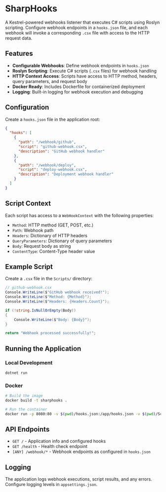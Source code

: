 # SharpHooks

A Kestrel-powered webhooks listener that executes C# scripts using Roslyn scripting. Configure webhook endpoints in a `hooks.json` file, and each webhook will invoke a corresponding `.csx` file with access to the HTTP request data.

## Features

- **Configurable Webhooks**: Define webhook endpoints in `hooks.json`
- **Roslyn Scripting**: Execute C# scripts (`.csx` files) for webhook handling
- **HTTP Context Access**: Scripts have access to HTTP method, headers, query parameters, and request body
- **Docker Ready**: Includes Dockerfile for containerized deployment
- **Logging**: Built-in logging for webhook execution and debugging

## Configuration

Create a `hooks.json` file in the application root:

```json
{
  "hooks": [
    {
      "path": "/webhook/github",
      "script": "github-webhook.csx",
      "description": "GitHub webhook handler"
    },
    {
      "path": "/webhook/deploy",
      "script": "deploy-webhook.csx", 
      "description": "Deployment webhook handler"
    }
  ]
}
```

## Script Context

Each script has access to a `WebHookContext` with the following properties:
- `Method`: HTTP method (GET, POST, etc.)
- `Path`: Webhook path
- `Headers`: Dictionary of HTTP headers
- `QueryParameters`: Dictionary of query parameters
- `Body`: Request body as string
- `ContentType`: Content-Type header value

## Example Script

Create a `.csx` file in the `Scripts/` directory:

```csharp
// github-webhook.csx
Console.WriteLine($"GitHub webhook received!");
Console.WriteLine($"Method: {Method}");
Console.WriteLine($"Headers: {Headers.Count}");

if (!string.IsNullOrEmpty(Body))
{
    Console.WriteLine($"Body: {Body}");
}

return "Webhook processed successfully!";
```

## Running the Application

### Local Development
```bash
dotnet run
```

### Docker
```bash
# Build the image
docker build -t sharphooks .

# Run the container
docker run -p 8080:80 -v $(pwd)/hooks.json:/app/hooks.json -v $(pwd)/Scripts:/app/Scripts sharphooks
```

## API Endpoints

- `GET /` - Application info and configured hooks
- `GET /health` - Health check endpoint
- `[ANY] /webhook/*` - Webhook endpoints as configured in `hooks.json`

## Logging

The application logs webhook executions, script results, and any errors. Configure logging levels in `appsettings.json`.

